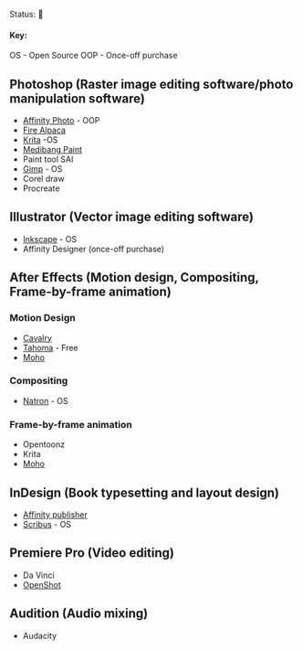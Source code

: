 Status: 🌿
#### Key:
OS - Open Source
OOP - Once-off purchase
## Photoshop (Raster image editing software/photo manipulation software)

- [Affinity Photo](https://affinity.serif.com/en-us/photo/) - OOP
- [Fire Alpaca](https://firealpaca.com/)
- [Krita](https://krita.org/en/) -OS
- [Medibang Paint](https://medibangpaint.com/)
- Paint tool SAI
- [Gimp](https://www.gimp.org/) - OS
- Corel draw
- Procreate

## Illustrator (Vector image editing software)
- [Inkscape](https://inkscape.org/) - OS
- Affinity Designer (once-off purchase)

## After Effects (Motion design, Compositing, Frame-by-frame animation)

### Motion Design
- [Cavalry](https://cavalry.scenegroup.co/)
- [Tahoma](https://tahoma2d.org/) - Free
- [Moho](https://moho.lostmarble.com/)
### Compositing
- [Natron](https://natrongithub.github.io/) - OS

### Frame-by-frame animation
- Opentoonz
- Krita
- [ Moho](https://moho.lostmarble.com/)

## InDesign (Book typesetting and layout design)
- [Affinity publisher](https://affinity.serif.com/en-us/publisher/)
- [Scribus](https://www.scribus.net/) - OS

## Premiere Pro (Video editing)
- Da Vinci
- [OpenShot](https://www.openshot.org/)

## Audition (Audio mixing)
- Audacity